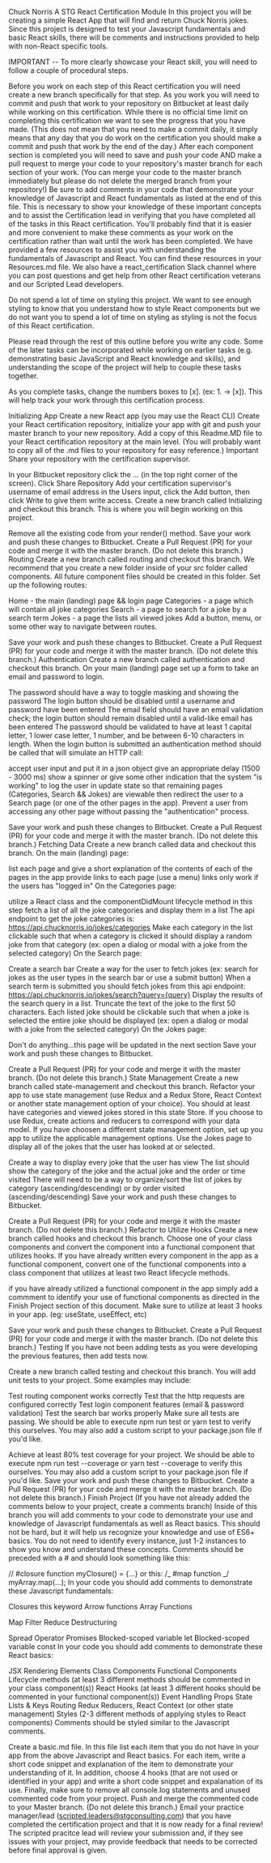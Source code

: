 Chuck Norris
A STG React Certification Module
In this project you will be creating a simple React App that will find and return Chuck Norris jokes. Since this project is designed to test your Javascript fundamentals and basic React skills, there will be comments and instructions provided to help with non-React specific tools.

IMPORTANT --
To more clearly showcase your React skill, you will need to follow a couple of procedural steps.

Before you work on each step of this React certification you will need create a new branch specifically for that step.
As you work you will need to commit and push that work to your repository on Bitbucket at least daily while working on this certification. While there is no official time limit on completing this certification we want to see the progress that you have made. (This does not mean that you need to make a commit daily, it simply means that any day that you do work on the certification you should make a commit and push that work by the end of the day.)
After each component section is completed you will need to save and push your code AND make a pull request to merge your code to your repository's master branch for each section of your work. (You can merge your code to the master branch immediately but please do not delete the merged branch from your repository!)
Be sure to add comments in your code that demonstrate your knowledge of Javascript and React fundamentals as listed at the end of this file. This is necessary to show your knowledge of these important concepts and to assist the Certification lead in verifying that you have completed all of the tasks in this React certification. You'll probably find that it is easier and more convenient to make these comments as your work on the certification rather than wait until the work has been completed.
We have provided a few resources to assist you with understanding the fundamentals of Javascript and React. You can find these resources in your Resources.md file. We also have a react_certification Slack channel where you can post questions and get help from other React certification veterans and our Scripted Lead developers.

Do not spend a lot of time on styling this project. We want to see enough styling to know that you understand how to style React components but we do not want you to spend a lot of time on styling as styling is not the focus of this React certification.

Please read through the rest of this outline before you write any code. Some of the later tasks can be incorporated while working on earlier tasks (e.g. demonstrating basic JavaScript and React knowledge and skills), and understanding the scope of the project will help to couple these tasks together.

As you complete tasks, change the numbers boxes to [x]. (ex: 1. -> [x]). This will help track your work through this certification process.

Initializing App
Create a new React app (you may use the React CLI)
Create your React certification repository, initialize your app with git and push your master branch to your new repository.
Add a copy of this Readme.MD file to your React certification repository at the main level. (You will probably want to copy all of the .md files to your repository for easy reference.)
Important Share your repository with the certification supervisor.

In your Bitbucket repository click the ... (in the top right corner of the screen).
Click Share Repository
Add your certification supervisor's username of email address in the Users input, click the Add button, then click Write to give them write access.
Create a new branch called Initializing and checkout this branch. This is where you will begin working on this project.

Remove all the existing code from your render() method.
Save your work and push these changes to Bitbucket.
Create a Pull Request (PR) for your code and merge it with the master branch. (Do not delete this branch.)
Routing
Create a new branch called routing and checkout this branch.
We recommend that you create a new folder inside of your src folder called components. All future component files should be created in this folder.
Set up the following routes:

Home - the main (landing) page && login page
Categories - a page which will contain all joke categories
Search - a page to search for a joke by a search term
Jokes - a page the lists all viewed jokes
Add a button, menu, or some other way to navigate between routes.

Save your work and push these changes to Bitbucket.
Create a Pull Request (PR) for your code and merge it with the master branch. (Do not delete this branch.)
Authentication
Create a new branch called authentication and checkout this branch.
On your main (landing) page set up a form to take an email and password to login.

The password should have a way to toggle masking and showing the password
The login button should be disabled until a username and password have been entered
The email field should have an email validation check; the login button should remain disabled until a valid-like email has been entered
The password should be validated to have at least 1 capital letter, 1 lower case letter, 1 number, and be between 6-10 characters in length.
When the login button is submitted an authentication method should be called that will simulate an HTTP call:

accept user input and put it in a json object
give an appropriate delay (1500 - 3000 ms)
show a spinner or give some other indication that the system "is working" to log the user in
update state so that remaining pages (Categories, Search && Jokes) are viewable
then redirect the user to a Search page (or one of the other pages in the app).
Prevent a user from accessing any other page without passing the "authentication" process.

Save your work and push these changes to Bitbucket.
Create a Pull Request (PR) for your code and merge it with the master branch. (Do not delete this branch.)
Fetching Data
Create a new branch called data and checkout this branch.
On the main (landing) page:

list each page and give a short explanation of the contents of each of the pages in the app
provide links to each page (use a menu)
links only work if the users has "logged in"
On the Categories page:

utilize a React class and the componentDidMount lifecycle method in this step
fetch a list of all the joke categories and display them in a list
The api endpoint to get the joke categories is: https://api.chucknorris.io/jokes/categories
Make each category in the list clickable such that when a category is clicked it should display a random joke from that category (ex: open a dialog or modal with a joke from the selected category)
On the Search page:

Create a search bar
Create a way for the user to fetch jokes (ex: search for jokes as the user types in the search bar or use a submit button)
When a search term is submitted you should fetch jokes from this api endpoint: https://api.chucknorris.io/jokes/search?query={query}
Display the results of the search query in a list. Truncate the text of the joke to the first 50 characters.
Each listed joke should be clickable such that when a joke is selected the entire joke should be displayed (ex: open a dialog or modal with a joke from the selected category)
On the Jokes page:

Don't do anything...this page will be updated in the next section
Save your work and push these changes to Bitbucket.

Create a Pull Request (PR) for your code and merge it with the master branch. (Do not delete this branch.)
State Management
Create a new branch called state-management and checkout this branch.
Refactor your app to use state management (use Redux and a Redux Store, React Context or another state management option of your choice). You should at least have categories and viewed jokes stored in this state Store.
If you choose to use Redux, create actions and reducers to correspond with your data model. If you have choosen a different state management option, set up you app to utilize the applicable management options.
Use the Jokes page to display all of the jokes that the user has looked at or selected.

Create a way to display every joke that the user has view
The list should show the category of the joke and the actual joke and the order or time visited
There will need to be a way to organize/sort the list of jokes by category (ascending/descending) or by order visited (ascending/descending)
Save your work and push these changes to Bitbucket.

Create a Pull Request (PR) for your code and merge it with the master branch. (Do not delete this branch.)
Refactor to Utilize Hooks
Create a new branch called hooks and checkout this branch.
Choose one of your class components and convert the component into a functional component that utilizes hooks. If you have already written every component in the app as a functional component, convert one of the functional components into a class component that utilizes at least two React lifecycle methods.

if you have already utilized a functional component in the app simply add a commment to identify your use of functional components as directed in the Finish Project section of this document.
Make sure to utilize at least 3 hooks in your app. (eg: useState, useEffect, etc)

Save your work and push these changes to Bitbucket.
Create a Pull Request (PR) for your code and merge it with the master branch. (Do not delete this branch.)
Testing
If you have not been adding tests as you were developing the previous features, then add tests now.

Create a new branch called testing and checkout this branch.
You will add unit tests to your project. Some examples may include:

Test routing component works correctly
Test that the http requests are configured correctly
Test login component features (email & password validation)
Test the search bar works properly
Make sure all tests are passing. We should be able to execute npm run test or yarn test to verify this ourselves. You may also add a custom script to your package.json file if you'd like.

Achieve at least 80% test coverage for your project. We should be able to execute npm run test --coverage or yarn test --coverage to verify this ourselves. You may also add a custom script to your package.json file if you'd like.
Save your work and push these changes to Bitbucket.
Create a Pull Request (PR) for your code and merge it with the master branch. (Do not delete this branch.)
Finish Project
(If you have not already added the comments below to your project, create a comments branch)
Inside of this branch you will add comments to your code to demonstrate your use and knowledge of Javascript fundamentals as well as React basics. This should not be hard, but it will help us recognize your knowledge and use of ES6+ basics. You do not need to identify every instance, just 1-2 instances to show you know and understand these concepts.
Comments should be preceded with a # and should look something like this:

// #closure
function myClosure() = {...}
or this:
/_ #map function _/
myArray.map(...);
In your code you should add comments to demonstrate these Javascript fundamentals:

Closures
this keyword
Arrow functions
Array Functions

Map
Filter
Reduce
Destructuring

Spread Operator
Promises
Blocked-scoped variable let
Blocked-scoped variable const
In your code you should add comments to demonstrate these React basics:

JSX
Rendering Elements
Class Components
Functional Components
Lifecycle methods (at least 3 different methods should be commented in your class component(s))
React Hooks (at least 3 different hooks should be commented in your functional component(s))
Event Handling
Props
State
Lists & Keys
Routing
Redux Reducers, React Context (or other state management)
Styles (2-3 different methods of applying styles to React components)
Comments should be styled similar to the Javascript comments.

Create a basic.md file. In this file list each item that you do not have in your app from the above Javascript and React basics. For each item, write a short code snippet and explanation of the item to demonstrate your understanding of it. In addition, choose 4 hooks (that are not used or identified in your app) and write a short code snippet and expalanation of its use.
Finally, make sure to remove all console.log statements and unused commented code from your project.
Push and merge the commented code to your Master branch. (Do not delete this branch.)
Email your practice manager/lead (scripted.leaders@stgconsulting.com) that you have completed the certification project and that it is now ready for a final review!
The scripted pracitce lead will review your submission and, if they see issues with your project, may provide feedback that needs to be corrected before final approval is given.
